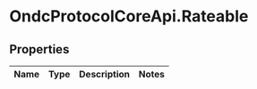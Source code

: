 # OndcProtocolCoreApi.Rateable

## Properties
Name | Type | Description | Notes
------------ | ------------- | ------------- | -------------
